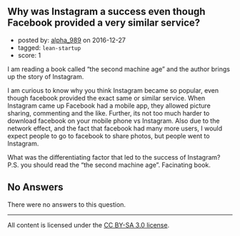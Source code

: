 ## Why was Instagram a success even though Facebook provided a very similar service?

- posted by: [alpha_989](https://stackexchange.com/users/6090175/alpha-989) on 2016-12-27
- tagged: `lean-startup`
- score: 1

I am reading a book called “the second machine age” and the author brings up the story of Instagram.

I am curious to know why you think Instagram became so popular, even though facebook provided the exact same or similar service. When Instagram came up Facebook had a mobile app, they allowed picture sharing, commenting and the like. Further, its not too much harder to download facebook on your mobile phone vs Instagram. Also due to the network effect, and the fact that facebook had many more users, I would expect people to go to facebook to share photos, but people went to Instagram.

What was the differentiating factor that led to the success of Instagram? 
P.S. you should read the “the second machine age”. Facinating book. 


## No Answers

There were no answers to this question.


---

All content is licensed under the [CC BY-SA 3.0 license](https://creativecommons.org/licenses/by-sa/3.0/).

